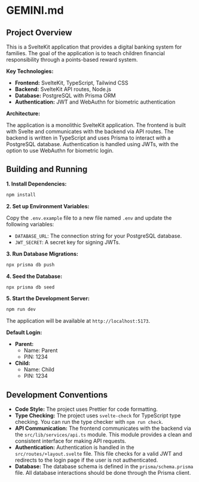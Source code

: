 # GEMINI.md

## Project Overview

This is a SvelteKit application that provides a digital banking system for families. The goal of the application is to teach children financial responsibility through a points-based reward system.

**Key Technologies:**

*   **Frontend:** SvelteKit, TypeScript, Tailwind CSS
*   **Backend:** SvelteKit API routes, Node.js
*   **Database:** PostgreSQL with Prisma ORM
*   **Authentication:** JWT and WebAuthn for biometric authentication

**Architecture:**

The application is a monolithic SvelteKit application. The frontend is built with Svelte and communicates with the backend via API routes. The backend is written in TypeScript and uses Prisma to interact with a PostgreSQL database. Authentication is handled using JWTs, with the option to use WebAuthn for biometric login.

## Building and Running

**1. Install Dependencies:**

```bash
npm install
```

**2. Set up Environment Variables:**

Copy the `.env.example` file to a new file named `.env` and update the following variables:

*   `DATABASE_URL`: The connection string for your PostgreSQL database.
*   `JWT_SECRET`: A secret key for signing JWTs.

**3. Run Database Migrations:**

```bash
npx prisma db push
```

**4. Seed the Database:**

```bash
npx prisma db seed
```

**5. Start the Development Server:**

```bash
npm run dev
```

The application will be available at `http://localhost:5173`.

**Default Login:**

*   **Parent:**
    *   Name: Parent
    *   PIN: 1234
*   **Child:**
    *   Name: Child
    *   PIN: 1234

## Development Conventions

*   **Code Style:** The project uses Prettier for code formatting.
*   **Type Checking:** The project uses `svelte-check` for TypeScript type checking. You can run the type checker with `npm run check`.
*   **API Communication:** The frontend communicates with the backend via the `src/lib/services/api.ts` module. This module provides a clean and consistent interface for making API requests.
*   **Authentication:** Authentication is handled in the `src/routes/+layout.svelte` file. This file checks for a valid JWT and redirects to the login page if the user is not authenticated.
*   **Database:** The database schema is defined in the `prisma/schema.prisma` file. All database interactions should be done through the Prisma client.
